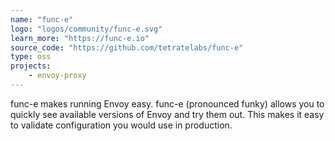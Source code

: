 ```yaml
---
name: "func-e"
logo: "logos/community/func-e.svg"
learn_more: "https://func-e.io"
source_code: "https://github.com/tetratelabs/func-e"
type: oss
projects:
    - envoy-proxy
---
```

func-e makes running Envoy easy. func-e (pronounced funky) allows you to quickly see available versions of Envoy and try them out. This makes it easy to validate configuration you would use in production.
